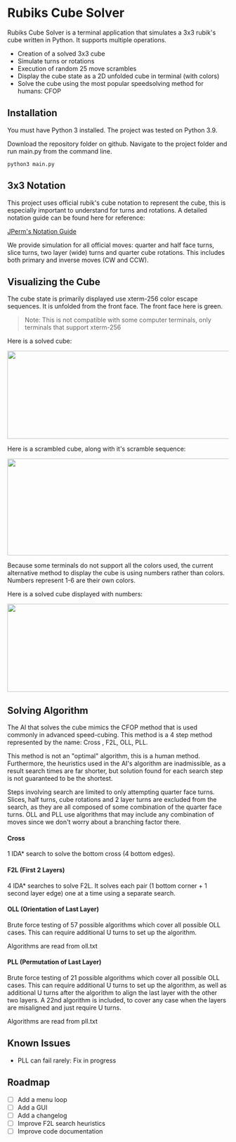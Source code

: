 # Rubiks Cube Solver
Rubiks Cube Solver is a terminal application that simulates a 3x3 rubik's cube written in Python. It supports multiple operations.

- Creation of a solved 3x3 cube
- Simulate turns or rotations
- Execution of random 25 move scrambles
- Display the cube state as a 2D unfolded cube in terminal (with colors)
- Solve the cube using the most popular speedsolving method for humans: CFOP

## Installation
You must have Python 3 installed. The project was tested on Python 3.9.

Download the repository folder on github. Navigate to the project folder and run main.py from the command line.

```
python3 main.py
```

## 3x3 Notation
This project uses official rubik's cube notation to represent the cube, this is especially important to understand for turns and rotations. A detailed notation guide can be found here for reference:

[JPerm's Notation Guide](https://jperm.net/3x3/moves)

We provide simulation for all official moves: quarter and half face turns, slice turns, two layer (wide) turns and quarter cube rotations. This includes both primary and inverse moves (CW and CCW).

## Visualizing the Cube
The cube state is primarily displayed use xterm-256 color escape sequences. It is unfolded from the front face. The front face here is green.
> Note: This is not compatible with some computer terminals, only terminals that support xterm-256

Here is a solved cube:

<img src="https://user-images.githubusercontent.com/63261198/138527666-5df8c10e-657b-48c9-b4fc-6693206dede1.png" width="700" height="200">

Here is a scrambled cube, along with it's scramble sequence:

<img src="https://user-images.githubusercontent.com/63261198/138527626-93872c77-0e4d-4970-beb2-7c18e56c8539.png" width="700" height="220">

Because some terminals do not support all the colors used, the current alternative method to display the cube is using numbers rather than colors. Numbers represent 1-6 are their own colors.

Here is a solved cube displayed with numbers:

<img src="https://user-images.githubusercontent.com/63261198/138527688-b586fcb1-effb-4cef-8ce4-321b00a14c7d.png" width="700" height="200">

## Solving Algorithm
The AI that solves the cube mimics the CFOP method that is used commonly in advanced speed-cubing. This method is a 4 step method represented by the name: Cross , F2L, OLL, PLL. 

This method is not an "optimal" algorithm, this is a human method. Furthermore, the heuristics used in the AI's algorithm are inadmissible, as a result search times are far shorter, but solution found for each search step is not guaranteed to be the shortest.

Steps involving search are limited to only attempting quarter face turns. Slices, half turns, cube rotations and 2 layer turns are excluded from the search, as they are all composed of some combination of the quarter face turns. OLL and PLL use algorithms that may include any combination of moves since we don't worry about a branching factor there.

#### Cross
1 IDA* search to solve the bottom cross (4 bottom edges).

#### F2L (First 2 Layers)
4 IDA* searches to solve F2L. It solves each pair (1 bottom corner + 1 second layer edge) one at a time using a separate search.

#### OLL (Orientation of Last Layer)
Brute force testing of 57 possible algorithms which cover all possible OLL cases. This can require additional U turns to set up the algorithm.

Algorithms are read from oll.txt

#### PLL (Permutation of Last Layer)
Brute force testing of 21 possible algorithms which cover all possible OLL cases. This can require additional U turns to set up the algorithm, as well as additional U turns after the algorithm to align the last layer with the other two layers. A 22nd algorithm is included, to cover any case when the layers are misaligned and just require U turns. 

Algorithms are read from pll.txt

## Known Issues
- PLL can fail rarely: Fix in progress

## Roadmap
- [ ] Add a menu loop
- [ ] Add a GUI
- [ ] Add a changelog
- [ ] Improve F2L search heuristics
- [ ] Improve code documentation
